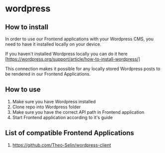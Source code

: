 # wordpress

## How to install

In order to use our Frontend applications with your Wordpress CMS, you need to have it installed locally on your device.

If you haven't installed Wordpress locally you can do it here [https://wordpress.org/support/article/how-to-install-wordpress/]

This connection makes it possible for any locally stored Wordpress posts to be rendered in our Frontend Applications.

## How to use

1. Make sure you have Wordpress installed
2. Clone repo into Wordpress folder
3. Make sure you have the correct API path in Frontend application
4. Start Frontend application according to it's guide


## List of compatible Frontend Applications

1. https://github.com/Theo-Selin/wordpress-client
